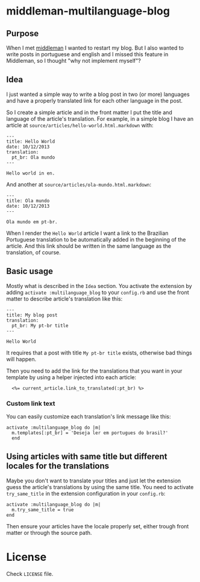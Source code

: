 # middleman-multilanguage-blog

## Purpose

When I met [middleman](https://middlemanapp.com) I wanted to restart my blog.
But I also wanted to write posts in portuguese and english and I missed this
feature in Middleman, so I thought "why not implement myself"?

## Idea

I just wanted a simple way to write a blog post in two (or more) languages
and have a properly translated link for each other language in the post.

So I create a simple article and in the front matter I put the title and
language of the article's translation. For example, in a simple blog I
have an article at `source/articles/hello-world.html.markdown` with:

```
---
title: Hello World
date: 10/12/2013
translation:
  pt_br: Ola mundo
---

Hello world in en.
```

And another at `source/articles/ola-mundo.html.markdown`:

```
---
title: Ola mundo
date: 10/12/2013
---

Ola mundo em pt-br.
```

When I render the `Hello World` article I want a link to the Brazilian Portuguese
translation to be automatically added in the beginning of the article.
And this link should be written in the same language as the translation, of course.

## Basic usage

Mostly what is described in the `Idea` section. You activate the extension by adding
`activate :multilanguage_blog` to your `config.rb` and use the front matter to
describe article's translation like this:

```
---
title: My blog post
translation:
  pt_br: My pt-br title
---

Hello World
```

It requires that a post with title `My pt-br title` exists, otherwise bad things will happen.

Then you need to add the link for the translations that you want in your template by using
a helper injected into each article:

```
  <%= current_article.link_to_translated(:pt_br) %>
```

### Custom link text

You can easily customize each translation's link message like this:

```
activate :multilanguage_blog do |m|
  m.templates[:pt_br] = 'Deseja ler em portugues do brasil?'
  end

```

## Using articles with same title but different locales for the translations

Maybe you don't want to translate your titles and just let the extension guess the article's translations by using the same title. You need to activate `try_same_title` in the extension configuration in your `config.rb`:

```
activate :multilanguage_blog do |m|
  m.try_same_title = true
end
```

Then ensure your articles have the locale properly set, either trough front matter or through the source path.

# License

Check `LICENSE` file.
